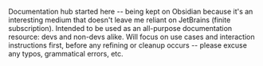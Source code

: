 Documentation hub started here -- being kept on Obsidian because it's an interesting medium that doesn't leave me reliant on JetBrains (finite subscription).
Intended to be used as an all-purpose documentation resource: devs and non-devs alike.
Will focus on use cases and interaction instructions first, before any refining or cleanup occurs -- please excuse any typos, grammatical errors, etc.
